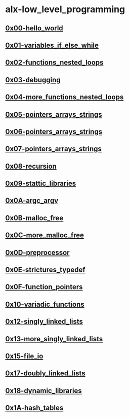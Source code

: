 # alx-low_level_programming

## [0x00-hello_world](https://github.com/God-FearingCoder01/alx-low_level_programming/tree/master/0x00-hello_world)
## [0x01-variables_if_else_while](https://github.com/God-FearingCoder01/alx-low_level_programming/tree/master/0x01-variables_if_else_while)
## [0x02-functions_nested_loops](https://github.com/God-FearingCoder01/alx-low_level_programming/tree/master/0x02-functions_nested_loops)
## [0x03-debugging](https://github.com/God-FearingCoder01/alx-low_level_programming/tree/master/0x03-debugging)
## [0x04-more_functions_nested_loops](https://github.com/God-FearingCoder01/alx-low_level_programming/tree/master/0x04-more_functions_nested_loops)
## [0x05-pointers_arrays_strings](https://github.com/God-FearingCoder01/alx-low_level_programming/tree/master/0x05-pointers_arrays_strings)
## [0x06-pointers_arrays_strings](https://github.com/God-FearingCoder01/alx-low_level_programming/tree/master/0x06-pointers_arrays_strings)
## [0x07-pointers_arrays_strings](https://github.com/God-FearingCoder01/alx-low_level_programming/tree/master/0x07-pointers_arrays_strings)
## [0x08-recursion](https://github.com/God-FearingCoder01/alx-low_level_programming/tree/master/0x08-recursion)
## [0x09-stattic_libraries](https://github.com/God-FearingCoder01/alx-low_level_programming/tree/master/0x09-static_libraries)
## [0x0A-argc_argv](https://github.com/God-FearingCoder01/alx-low_level_programming/tree/master/0x0A-argc_argv)
## [0x0B-malloc_free](https://github.com/God-FearingCoder01/alx-low_level_programming/tree/master/0x0B-malloc_free)
## [0x0C-more_malloc_free](https://github.com/God-FearingCoder01/alx-low_level_programming/tree/master/0x0C-more_malloc_free)
## [0x0D-preprocessor](https://github.com/God-FearingCoder01/alx-low_level_programming/tree/master/0x0D-preprocessor)
## [0x0E-strictures_typedef](https://github.com/God-FearingCoder01/alx-low_level_programming/tree/master/0x0E-structures_typedef)
## [0x0F-function_pointers](https://github.com/God-FearingCoder01/alx-low_level_programming/tree/master/0x0F-function_pointers)
## [0x10-variadic_functions](https://github.com/God-FearingCoder01/alx-low_level_programming/tree/master/0x10-variadic_functions)
## [0x12-singly_linked_lists](https://github.com/God-FearingCoder01/alx-low_level_programming/tree/master/0x12-singly_linked_lists)
## [0x13-more_singly_linked_lists](https://github.com/God-FearingCoder01/alx-low_level_programming/tree/master/0x13-more_singly_linked_lists)
## [0x15-file_io](https://github.com/God-FearingCoder01/alx-low_level_programming/tree/master/0x15-file_io)
## [0x17-doubly_linked_lists](https://github.com/God-FearingCoder01/alx-low_level_programming/tree/master/0x17-doubly_linked_lists)
## [0x18-dynamic_libraries](https://github.com/God-FearingCoder01/alx-low_level_programming/tree/master/0x18-dynamic_libraries)
## [0x1A-hash_tables](https://github.com/God-FearingCoder01/alx-low_level_programming/tree/master/0x1A-hash_tables)
